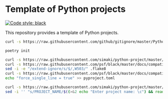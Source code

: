 # Template of Python projects

[![Code style: black](https://img.shields.io/badge/code%20style-black-000000.svg)](https://github.com/psf/black)

This repository provides a template of Python projects.

```sh
curl -s https://raw.githubusercontent.com/github/gitignore/master/Python.gitignore > .gitignore
```

```sh
poetry init
```

```sh
curl -s https://raw.githubusercontent.com/simaki/python-project/master/.black >> pyproject.toml
curl -s https://raw.githubusercontent.com/psf/black/master/docs/compatible_configs/flake8/.flake8 > .flake8
sed -i -e "/extend-ignore/s/$/,W503/" .flake8
curl -s https://raw.githubusercontent.com/psf/black/master/docs/compatible_configs/isort/pyproject.toml >> pyproject.toml
echo "force_single_line = true" >> pyproject.toml
```

```sh
curl -s https://raw.githubusercontent.com/simaki/python-project/master/test.sh > test.sh
sed -i '' "s/PROJECT_NAME/$((>&2 echo "Enter project name: \c") && read name && echo "$name\c")/g" test.sh
```
